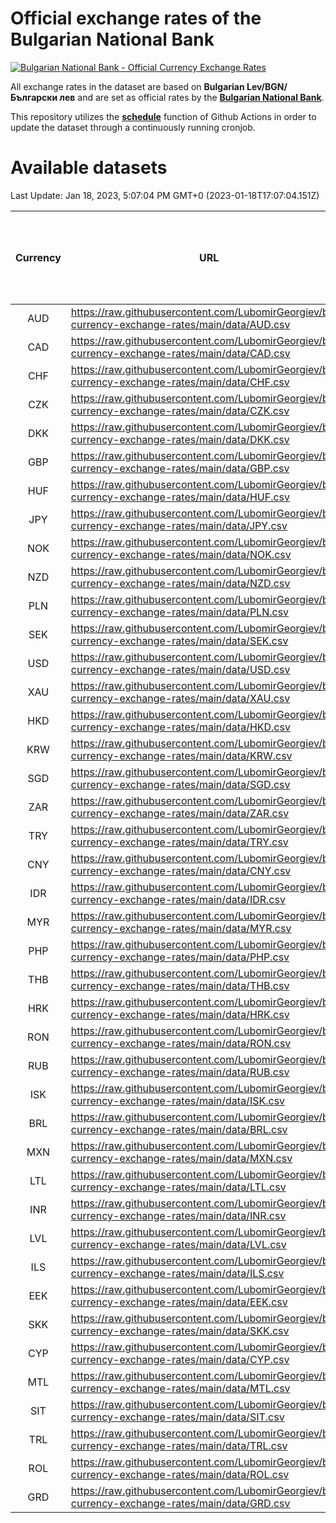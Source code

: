 # Official exchange rates of the Bulgarian National Bank

[![Bulgarian National Bank - Official Currency Exchange Rates](https://github.com/LubomirGeorgiev/bnb-currency-exchange-rates/actions/workflows/update-rates.yml/badge.svg?branch=main)](https://github.com/LubomirGeorgiev/bnb-currency-exchange-rates/actions/workflows/update-rates.yml)

All exchange rates in the dataset are based on **Bulgarian Lev/BGN/Български лев** and are set as official rates by the [**Bulgarian National Bank**](https://www.bnb.bg/Statistics/StExternalSector/StExchangeRates/StERForeignCurrencies/index.htm?toLang=_EN).

This repository utilizes the [**schedule**](https://docs.github.com/en/actions/reference/events-that-trigger-workflows) function of Github Actions in order to update the dataset through a continuously running cronjob.

# Available datasets

<!-- START LINKS (DO NOT EVER FU*ING DELETE THIS COMMENT FOR THE LOVE OF YOUR LIFE!!! IF YOU ARE CURIOS HOW IT WORKS, YOU CAN HAVE A LOOK AT ./src/updateReadme.ts) -->

Last Update: Jan 18, 2023, 5:07:04 PM GMT+0 (2023-01-18T17:07:04.151Z)

| Currency | URL                                                                                             | Number of records | Number of missing days that were filled in |
| :------: | ----------------------------------------------------------------------------------------------- | :---------------: | :----------------------------------------: |
|   AUD    | https://raw.githubusercontent.com/LubomirGeorgiev/bnb-currency-exchange-rates/main/data/AUD.csv |       8508        |                    2629                    |
|   CAD    | https://raw.githubusercontent.com/LubomirGeorgiev/bnb-currency-exchange-rates/main/data/CAD.csv |       8508        |                    2629                    |
|   CHF    | https://raw.githubusercontent.com/LubomirGeorgiev/bnb-currency-exchange-rates/main/data/CHF.csv |       8508        |                    2629                    |
|   CZK    | https://raw.githubusercontent.com/LubomirGeorgiev/bnb-currency-exchange-rates/main/data/CZK.csv |       8508        |                    2629                    |
|   DKK    | https://raw.githubusercontent.com/LubomirGeorgiev/bnb-currency-exchange-rates/main/data/DKK.csv |       8508        |                    2629                    |
|   GBP    | https://raw.githubusercontent.com/LubomirGeorgiev/bnb-currency-exchange-rates/main/data/GBP.csv |       8508        |                    2629                    |
|   HUF    | https://raw.githubusercontent.com/LubomirGeorgiev/bnb-currency-exchange-rates/main/data/HUF.csv |       8508        |                    2629                    |
|   JPY    | https://raw.githubusercontent.com/LubomirGeorgiev/bnb-currency-exchange-rates/main/data/JPY.csv |       8508        |                    2629                    |
|   NOK    | https://raw.githubusercontent.com/LubomirGeorgiev/bnb-currency-exchange-rates/main/data/NOK.csv |       8508        |                    2629                    |
|   NZD    | https://raw.githubusercontent.com/LubomirGeorgiev/bnb-currency-exchange-rates/main/data/NZD.csv |       8508        |                    2629                    |
|   PLN    | https://raw.githubusercontent.com/LubomirGeorgiev/bnb-currency-exchange-rates/main/data/PLN.csv |       8508        |                    2629                    |
|   SEK    | https://raw.githubusercontent.com/LubomirGeorgiev/bnb-currency-exchange-rates/main/data/SEK.csv |       8508        |                    2629                    |
|   USD    | https://raw.githubusercontent.com/LubomirGeorgiev/bnb-currency-exchange-rates/main/data/USD.csv |       8508        |                    2629                    |
|   XAU    | https://raw.githubusercontent.com/LubomirGeorgiev/bnb-currency-exchange-rates/main/data/XAU.csv |       8508        |                    2631                    |
|   HKD    | https://raw.githubusercontent.com/LubomirGeorgiev/bnb-currency-exchange-rates/main/data/HKD.csv |       8206        |                    2538                    |
|   KRW    | https://raw.githubusercontent.com/LubomirGeorgiev/bnb-currency-exchange-rates/main/data/KRW.csv |       8206        |                    2538                    |
|   SGD    | https://raw.githubusercontent.com/LubomirGeorgiev/bnb-currency-exchange-rates/main/data/SGD.csv |       8206        |                    2538                    |
|   ZAR    | https://raw.githubusercontent.com/LubomirGeorgiev/bnb-currency-exchange-rates/main/data/ZAR.csv |       8206        |                    2538                    |
|   TRY    | https://raw.githubusercontent.com/LubomirGeorgiev/bnb-currency-exchange-rates/main/data/TRY.csv |       6564        |                    2032                    |
|   CNY    | https://raw.githubusercontent.com/LubomirGeorgiev/bnb-currency-exchange-rates/main/data/CNY.csv |       6444        |                    1996                    |
|   IDR    | https://raw.githubusercontent.com/LubomirGeorgiev/bnb-currency-exchange-rates/main/data/IDR.csv |       6444        |                    1996                    |
|   MYR    | https://raw.githubusercontent.com/LubomirGeorgiev/bnb-currency-exchange-rates/main/data/MYR.csv |       6444        |                    1996                    |
|   PHP    | https://raw.githubusercontent.com/LubomirGeorgiev/bnb-currency-exchange-rates/main/data/PHP.csv |       6444        |                    1996                    |
|   THB    | https://raw.githubusercontent.com/LubomirGeorgiev/bnb-currency-exchange-rates/main/data/THB.csv |       6444        |                    1996                    |
|   HRK    | https://raw.githubusercontent.com/LubomirGeorgiev/bnb-currency-exchange-rates/main/data/HRK.csv |       6425        |                    1989                    |
|   RON    | https://raw.githubusercontent.com/LubomirGeorgiev/bnb-currency-exchange-rates/main/data/RON.csv |       6385        |                    1978                    |
|   RUB    | https://raw.githubusercontent.com/LubomirGeorgiev/bnb-currency-exchange-rates/main/data/RUB.csv |       6123        |                    1894                    |
|   ISK    | https://raw.githubusercontent.com/LubomirGeorgiev/bnb-currency-exchange-rates/main/data/ISK.csv |       5508        |                    1707                    |
|   BRL    | https://raw.githubusercontent.com/LubomirGeorgiev/bnb-currency-exchange-rates/main/data/BRL.csv |       5474        |                    1699                    |
|   MXN    | https://raw.githubusercontent.com/LubomirGeorgiev/bnb-currency-exchange-rates/main/data/MXN.csv |       5474        |                    1699                    |
|   LTL    | https://raw.githubusercontent.com/LubomirGeorgiev/bnb-currency-exchange-rates/main/data/LTL.csv |       5279        |                    1620                    |
|   INR    | https://raw.githubusercontent.com/LubomirGeorgiev/bnb-currency-exchange-rates/main/data/INR.csv |       5107        |                    1585                    |
|   LVL    | https://raw.githubusercontent.com/LubomirGeorgiev/bnb-currency-exchange-rates/main/data/LVL.csv |       4914        |                    1506                    |
|   ILS    | https://raw.githubusercontent.com/LubomirGeorgiev/bnb-currency-exchange-rates/main/data/ILS.csv |       4381        |                    1364                    |
|   EEK    | https://raw.githubusercontent.com/LubomirGeorgiev/bnb-currency-exchange-rates/main/data/EEK.csv |       4124        |                    1262                    |
|   SKK    | https://raw.githubusercontent.com/LubomirGeorgiev/bnb-currency-exchange-rates/main/data/SKK.csv |       3094        |                    948                     |
|   CYP    | https://raw.githubusercontent.com/LubomirGeorgiev/bnb-currency-exchange-rates/main/data/CYP.csv |       3030        |                    926                     |
|   MTL    | https://raw.githubusercontent.com/LubomirGeorgiev/bnb-currency-exchange-rates/main/data/MTL.csv |       2728        |                    835                     |
|   SIT    | https://raw.githubusercontent.com/LubomirGeorgiev/bnb-currency-exchange-rates/main/data/SIT.csv |       2668        |                    816                     |
|   TRL    | https://raw.githubusercontent.com/LubomirGeorgiev/bnb-currency-exchange-rates/main/data/TRL.csv |       1942        |                    595                     |
|   ROL    | https://raw.githubusercontent.com/LubomirGeorgiev/bnb-currency-exchange-rates/main/data/ROL.csv |       1821        |                    560                     |
|   GRD    | https://raw.githubusercontent.com/LubomirGeorgiev/bnb-currency-exchange-rates/main/data/GRD.csv |        361        |                    109                     |

<!-- END LINKS (DO NOT EVER FU*ING DELETE THIS COMMENT FOR THE LOVE OF YOUR LIFE!!! IF YOU ARE CURIOS HOW IT WORKS, YOU CAN HAVE A LOOK AT ./src/updateReadme.ts) -->
